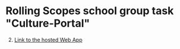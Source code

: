 # Rolling Scopes school group task "Culture-Portal"

2. [Link to the hosted Web App](http://cathzetjo.github.io/culture-portal)
